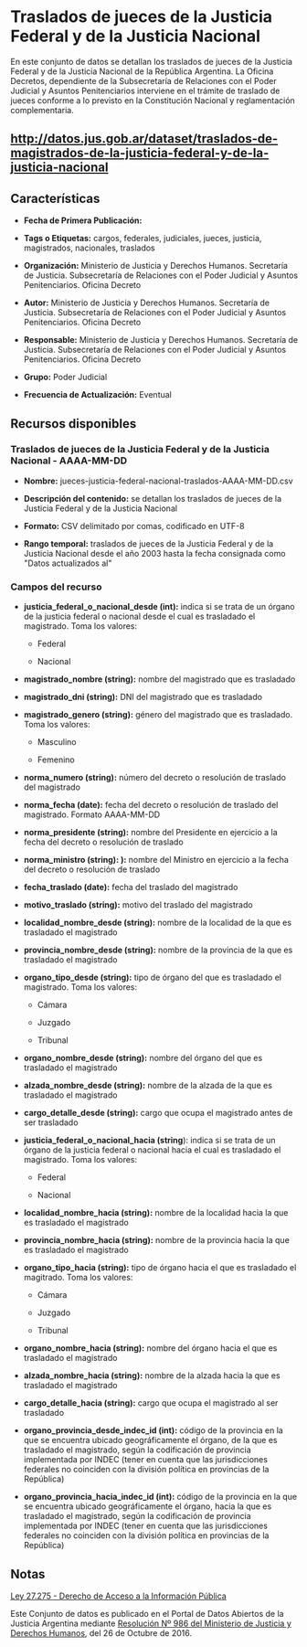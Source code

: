 Traslados de jueces de la Justicia Federal y de la Justicia Nacional
====================================================================

En este conjunto de datos se detallan los traslados de jueces de la Justicia Federal y de la Justicia Nacional de la República Argentina. La Oficina Decretos, dependiente de la Subsecretaría de Relaciones con el Poder Judicial y Asuntos Penitenciarios interviene en el trámite de traslado de jueces conforme a lo previsto en la Constitución Nacional y reglamentación complementaria.

http://datos.jus.gob.ar/dataset/traslados-de-magistrados-de-la-justicia-federal-y-de-la-justicia-nacional 
----------------------------------------------------------------------------------------------------------

Características
---------------

-   **Fecha de Primera Publicación:**

-   **Tags o Etiquetas:** cargos, federales, judiciales, jueces, justicia, magistrados, nacionales, traslados

-   **Organización:** Ministerio de Justicia y Derechos Humanos. Secretaría de Justicia. Subsecretaría de Relaciones con el Poder Judicial y Asuntos Penitenciarios. Oficina Decreto

-   **Autor:** Ministerio de Justicia y Derechos Humanos. Secretaría de Justicia. Subsecretaría de Relaciones con el Poder Judicial y Asuntos Penitenciarios. Oficina Decreto

-   **Responsable:** Ministerio de Justicia y Derechos Humanos. Secretaría de Justicia. Subsecretaría de Relaciones con el Poder Judicial y Asuntos Penitenciarios. Oficina Decreto

-   **Grupo:** Poder Judicial

-   **Frecuencia de Actualización:** Eventual

Recursos disponibles
--------------------

### Traslados de jueces de la Justicia Federal y de la Justicia Nacional - AAAA-MM-DD

-   **Nombre:** jueces-justicia-federal-nacional-traslados-AAAA-MM-DD.csv

-   **Descripción del contenido:** se detallan los traslados de jueces de la Justicia Federal y de la Justicia Nacional

-   **Formato:** CSV delimitado por comas, codificado en UTF-8

-   **Rango temporal:** traslados de jueces de la Justicia Federal y de la Justicia Nacional desde el año 2003 hasta la fecha consignada como "Datos actualizados al"

### Campos del recurso

-   **justicia_federal_o_nacional_desde (int):** indica si se trata de un órgano de la justicia federal o nacional desde el cual es trasladado el magistrado. Toma los valores:

    -   Federal

    -   Nacional

-   **magistrado_nombre (string):** nombre del magistrado que es trasladado

-   **magistrado_dni (string):** DNI del magistrado que es trasladado

-   **magistrado_genero (string):** género del magistrado que es trasladado. Toma los valores:

	-   Masculino

	-   Femenino

-   **norma_numero (string):** número del decreto o resolución de traslado del magistrado

-   **norma_fecha (date):** fecha del decreto o resolución de traslado del magistrado. Formato AAAA-MM-DD

-   **norma_presidente (string):** nombre del Presidente en ejercicio a la fecha del decreto o resolución de traslado

-   **norma_ministro (string): ):** nombre del Ministro en ejercicio a la fecha del decreto o resolución de traslado

-   **fecha_traslado (date):** fecha del traslado del magistrado

-   **motivo_traslado (string):** motivo del traslado del magistrado

-   **localidad_nombre_desde (string):** nombre de la localidad de la que es trasladado el magistrado

-   **provincia_nombre_desde (string):** nombre de la provincia de la que es trasladado el magistrado

-   **organo_tipo_desde (string):** tipo de órgano del que es trasladado el magistrado. Toma los valores:

    -   Cámara

    -   Juzgado

    -   Tribunal

-   **organo_nombre_desde (string):** nombre del órgano del que es trasladado el magistrado

-   **alzada_nombre_desde (string):** nombre de la alzada de la que es trasladado el magistrado

-   **cargo_detalle_desde (string):** cargo que ocupa el magistrado antes de ser trasladado

-   **justicia_federal_o_nacional_hacia (string**): indica si se trata de un órgano de la justicia federal o nacional hacia el cual es trasladado el magistrado. Toma los valores:

    -   Federal

    -   Nacional

-   **localidad_nombre_hacia (string):** nombre de la localidad hacia la que es trasladado el magistrado

-   **provincia_nombre_hacia (string):** nombre de la provincia hacia la que es trasladado el magistrado

-   **organo_tipo_hacia (string):** tipo de órgano hacia el que es trasladado el magitrado. Toma los valores:

    -   Cámara

    -   Juzgado

    -   Tribunal

-   **organo_nombre_hacia (string):** nombre del órgano hacia el que es trasladado el magistrado

-   **alzada_nombre_hacia (string):** nombre de la alzada hacia la que es trasladado el magistrado

-   **cargo_detalle_hacia (string):** cargo que ocupa el magistrado al ser trasladado

-   **organo_provincia_desde_indec_id (int):** código de la provincia en la que se encuentra ubicado geográficamente el órgano, de la que es trasladado el magistrado, según la codificación de provincia implementada por INDEC (tener en cuenta que las jurisdicciones federales no coinciden con la división política en provincias de la República)

-   **organo_provincia_hacia_indec_id (int):** código de la provincia en la que se encuentra ubicado geográficamente el órgano, hacia la que es trasladado el magistrado, según la codificación de provincia implementada por INDEC (tener en cuenta que las jurisdicciones federales no coinciden con la división política en provincias de la República)

Notas
------

[Ley 27.275 - Derecho de Acceso a la Información Pública](http://servicios.infoleg.gob.ar/infolegInternet/anexos/265000-269999/265949/norma.htm)

Este Conjunto de datos es publicado en el Portal de Datos Abiertos de la Justicia Argentina mediante [Resolución Nº 986 del Ministerio de Justicia y Derechos Humanos](http://datos.jus.gob.ar/resoluciones/RESOL-2016-986-E-APN-MJ.pdf), del 26 de Octubre de 2016.
